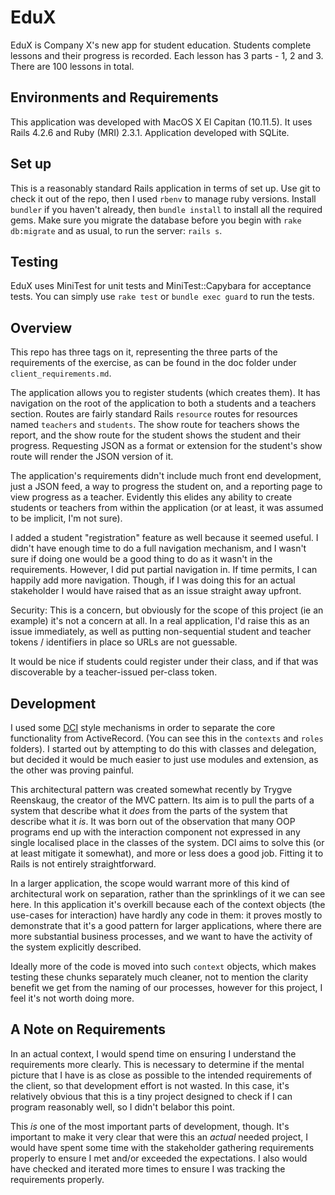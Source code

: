 # EduX

EduX is Company X's new app for student education. Students complete lessons and their progress is recorded. Each lesson has 3 parts - 1, 2 and 3. There are 100 lessons in total.

## Environments and Requirements

This application was developed with MacOS X El Capitan (10.11.5). It uses Rails 4.2.6 and Ruby (MRI) 2.3.1. Application developed with SQLite.

## Set up

This is a reasonably standard Rails application in terms of set up. Use git to check it out of the repo, then I used `rbenv` to manage ruby versions. Install `bundler` if you haven't already, then `bundle install` to install all the required gems. Make sure you migrate the database before you begin with `rake db:migrate` and as usual, to run the server: `rails s`.

## Testing

EduX uses MiniTest for unit tests and MiniTest::Capybara for acceptance tests. You can simply use `rake test` or `bundle exec guard` to run the tests.

## Overview

This repo has three tags on it, representing the three parts of the requirements of the exercise, as can be found in the doc folder under `client_requirements.md`.

The application allows you to register students (which creates them). It has navigation on the root of the application to both a students and a teachers section. Routes are fairly standard Rails `resource` routes for resources named `teachers` and `students`. The show route for teachers shows the report, and the show route for the student shows the student and their progress. Requesting JSON as a format or extension for the student's show route will render the JSON version of it.

The application's requirements didn't include much front end development, just a JSON feed, a way to progress the student on, and a reporting page to view progress as a teacher. Evidently this elides any ability to create students or teachers from within the application (or at least, it was assumed to be implicit, I'm not sure).

I added a student "registration" feature as well because it seemed useful. I didn't have enough time to do a full navigation mechanism, and I wasn't sure if doing one would be a good thing to do as it wasn't in the requirements. However, I did put partial navigation in. If time permits, I can happily add more navigation. Though, if I was doing this for an actual stakeholder I would have raised that as an issue straight away upfront.

Security: This is a concern, but obviously for the scope of this project (ie an example) it's not a concern at all. In a real application, I'd raise this as an issue immediately, as well as putting non-sequential student and teacher tokens / identifiers in place so URLs are not guessable.

It would be nice if students could register under their class, and if that was discoverable by a teacher-issued per-class token.

## Development

I used some [DCI](https://en.wikipedia.org/wiki/Data,_context_and_interaction) style mechanisms in order to separate the core functionality from ActiveRecord. (You can see this in the `contexts` and `roles` folders). I started out by attempting to do this with classes and delegation, but decided it would be much easier to just use modules and extension, as the other was proving painful.

This architectural pattern was created somewhat recently by Trygve Reenskaug, the creator of the MVC pattern. Its aim is to pull the parts of a system that describe what it *does* from the parts of the system that describe what it *is*. It was born out of the observation that many OOP programs end up with the interaction component not expressed in any single localised place in the classes of the system. DCI aims to solve this (or at least mitigate it somewhat), and more or less does a good job. Fitting it to Rails is not entirely straightforward.

In a larger application, the scope would warrant more of this kind of architectural work on separation, rather than the sprinklings of it we can see here. In this application it's overkill because each of the context objects (the use-cases for interaction) have hardly any code in them: it proves mostly to demonstrate that it's a good pattern for larger applications, where there are more substantial business processes, and we want to have the activity of the system explicitly described.

Ideally more of the code is moved into such `context` objects, which makes testing these chunks separately much cleaner, not to mention the clarity benefit we get from the naming of our processes, however for this project, I feel it's not worth doing more.

## A Note on Requirements

In an actual context, I would spend time on ensuring I understand the requirements more clearly. This is necessary to determine if the mental picture that I have is as close as possible to the intended requirements of the client, so that development effort is not wasted. In this case, it's relatively obvious that this is a tiny project designed to check if I can program reasonably well, so I didn't belabor this point.

This *is* one of the most important parts of development, though. It's important to make it very clear that were this an *actual* needed project, I would have spent some time with the stakeholder gathering requirements properly to ensure I met and/or exceeded the expectations. I also would have checked and iterated more times to ensure I was tracking the requirements properly.

